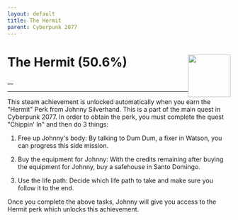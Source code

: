 ```yaml
---
layout: default
title: The Hermit
parent: Cyberpunk 2077
---
```


# The Hermit (50.6%) <img style="float: right;" src="https://cdn.cloudflare.steamstatic.com/steamcommunity/public/images/apps/1091500/d1e79618b612be87bff4f5c70b1e825e37b05540.jpg" width="96" height="96">

__

***

This steam achievement is unlocked automatically when you earn the "Hermit" Perk from Johnny Silverhand. This is a part of the main quest in Cyberpunk 2077. In order to obtain the perk, you must complete the quest "Chippin' In" and then do 3 things:

1. Free up Johnny's body: By talking to Dum Dum, a fixer in Watson, you can progress this side mission.

2. Buy the equipment for Johnny: With the credits remaining after buying the equipment for Johnny, buy a safehouse in Santo Domingo.

3. Use the life path: Decide which life path to take and make sure you follow it to the end.

Once you complete the above tasks, Johnny will give you access to the Hermit perk which unlocks this achievement.